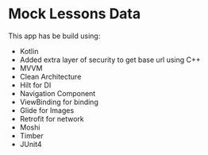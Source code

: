 # Mock Lessons Data

This app has be build using:

- Kotlin
- Added extra layer of security to get base url using C++
- MVVM
- Clean Architecture
- Hilt for DI
- Navigation Component
- ViewBinding for binding
- Glide for Images
- Retrofit for network
- Moshi
- Timber
- JUnit4